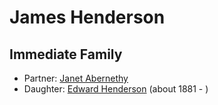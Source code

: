﻿---
layout: person
subject_key: i92250700
permalink: /people/i92250700
---

# James Henderson

## Immediate Family

* Partner: [Janet Abernethy](./@82771990@-janet-abernethy-b-d.md)
* Daughter: [Edward Henderson](./@4822940@-edward-henderson-b1881-d.md) (about 1881 - )

